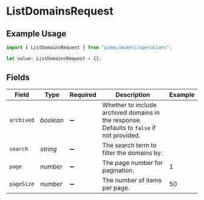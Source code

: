 # ListDomainsRequest

## Example Usage

```typescript
import { ListDomainsRequest } from "pimms/models/operations";

let value: ListDomainsRequest = {};
```

## Fields

| Field                                                                                     | Type                                                                                      | Required                                                                                  | Description                                                                               | Example                                                                                   |
| ----------------------------------------------------------------------------------------- | ----------------------------------------------------------------------------------------- | ----------------------------------------------------------------------------------------- | ----------------------------------------------------------------------------------------- | ----------------------------------------------------------------------------------------- |
| `archived`                                                                                | *boolean*                                                                                 | :heavy_minus_sign:                                                                        | Whether to include archived domains in the response. Defaults to `false` if not provided. |                                                                                           |
| `search`                                                                                  | *string*                                                                                  | :heavy_minus_sign:                                                                        | The search term to filter the domains by.                                                 |                                                                                           |
| `page`                                                                                    | *number*                                                                                  | :heavy_minus_sign:                                                                        | The page number for pagination.                                                           | 1                                                                                         |
| `pageSize`                                                                                | *number*                                                                                  | :heavy_minus_sign:                                                                        | The number of items per page.                                                             | 50                                                                                        |